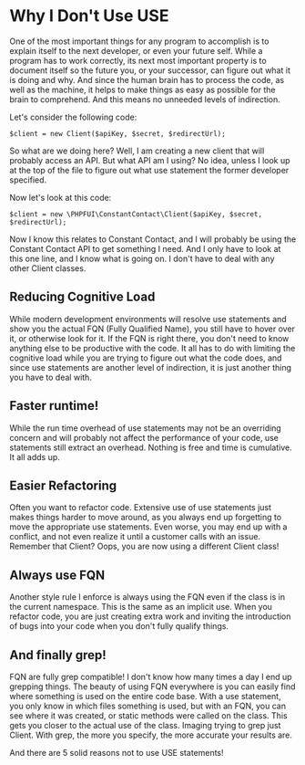 # Why I Don't Use USE

One of the most important things for any program to accomplish is to explain itself to the next developer, or even your future self. While a program has to work correctly, its next most important property is to document itself so the future you, or your successor, can figure out what it is doing and why. And since the human brain has to process the code, as well as the machine, it helps to make things as easy as possible for the brain to comprehend. And this means no unneeded levels of indirection.

Let's consider the following code:

```plaintext
$client = new Client($apiKey, $secret, $redirectUrl);
```

So what are we doing here? Well, I am creating a new client that will probably access an API. But what API am I using? No idea, unless I look up at the top of the file to figure out what use statement the former developer specified.

Now let's look at this code:

```plaintext
$client = new \PHPFUI\ConstantContact\Client($apiKey, $secret, $redirectUrl);
```

Now I know this relates to Constant Contact, and I will probably be using the Constant Contact API to get something I need. And I only have to look at this one line, and I know what is going on. I don't have to deal with any other Client classes.

## Reducing Cognitive Load

While modern development environments will resolve use statements and show you the actual FQN (Fully Qualified Name), you still have to hover over it, or otherwise look for it. If the FQN is right there, you don't need to know anything else to be productive with the code. It all has to do with limiting the cognitive load while you are trying to figure out what the code does, and since use statements are another level of indirection, it is just another thing you have to deal with.

## Faster runtime!

While the run time overhead of use statements may not be an overriding concern and will probably not affect the performance of your code, use statements still extract an overhead. Nothing is free and time is cumulative. It all adds up.

## Easier Refactoring

Often you want to refactor code. Extensive use of use statements just makes things harder to move around, as you always end up forgetting to move the appropriate use statements. Even worse, you may end up with a conflict, and not even realize it until a customer calls with an issue. Remember that Client? Oops, you are now using a different Client class!

## Always use FQN

Another style rule I enforce is always using the FQN even if the class is in the current namespace. This is the same as an implicit use. When you refactor code, you are just creating extra work and inviting the introduction of bugs into your code when you don't fully qualify things.

## And finally grep!

FQN are fully grep compatible! I don't know how many times a day I end up grepping things. The beauty of using FQN everywhere is you can easily find where something is used on the entire code base. With a use statement, you only know in which files something is used, but with an FQN, you can see where it was created, or static methods were called on the class. This gets you closer to the actual use of the class. Imaging trying to grep just Client. With grep, the more you specify, the more accurate your results are.

And there are 5 solid reasons not to use USE statements!